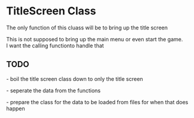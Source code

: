<h1>TitleScreen Class</h1>
<p>
The only function of this cluass will be to bring up the title screen
</p>
<p>
This is not supposed to bring up the main menu or even start the game.<br> 
I want the calling functionto handle that
</p>
<h2>TODO</h2>
<p>- boil the title screen class down to only the title screen</p>
<p>- seperate the data from the functions</p>
<p>- prepare the class for the data to be loaded from files for when that does happen</p>
